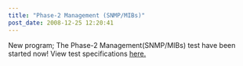 ```yaml
---
title: "Phase-2 Management (SNMP/MIBs)"
post_date: 2008-12-25 12:20:41
---
```

New program; The Phase-2 Management(SNMP/MIBs) test have been started now! View test specifications [here.](../resources/snmp.html)
